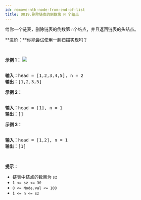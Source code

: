 ```yaml
---
id: remove-nth-node-from-end-of-list
title: 0019.删除链表的倒数第 N 个结点
---
```

给你一个链表，删除链表的倒数第 <code>n</code>个结点，并且返回链表的头结点。

**进阶：**你能尝试使用一趟扫描实现吗？

 

**示例 1：**
![](https://assets.leetcode.com/uploads/2020/10/03/remove_ex1.jpg)

<pre><br/><strong>输入：</strong>head = [1,2,3,4,5], n = 2<br/><strong>输出：</strong>[1,2,3,5]<br/></pre>

**示例 2：**


<pre><br/><strong>输入：</strong>head = [1], n = 1<br/><strong>输出：</strong>[]<br/></pre>

**示例 3：**


<pre><br/><strong>输入：</strong>head = [1,2], n = 1<br/><strong>输出：</strong>[1]<br/></pre>

 

**提示：**


- 链表中结点的数目为 <code>sz</code>
- <code>1 &lt;= sz &lt;= 30</code>
- <code>0 &lt;= Node.val &lt;= 100</code>
- <code>1 &lt;= n &lt;= sz</code>
